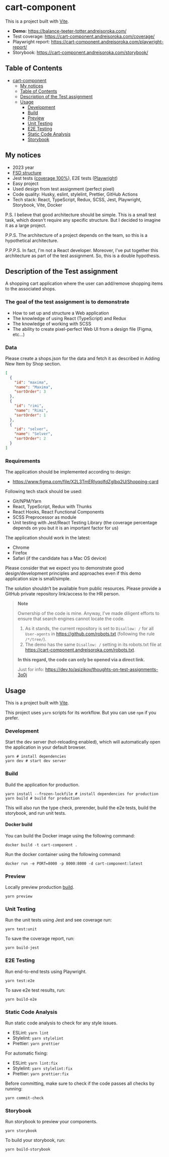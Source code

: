 # cart-component

This is a project built with [Vite](https://vitejs.dev/).

- **Demo:** https://balance-teeter-totter.andreisoroka.com/
- Test coverage: https://cart-component.andreisoroka.com/coverage/
- Playwright report: https://cart-component.andreisoroka.com/playwright-report/
- Storybook: https://cart-component.andreisoroka.com/storybook/

## Table of Contents

- [cart-component](#cart-component)
    - [My notices](#my-notices)
    - [Table of Contents](#table-of-contents)
    - [Description of the Test assignment](#description-of-the-test-assignment)
    - [Usage](#usage)
        - [Development](#development)
        - [Build](#build)
        - [Preview](#preview)
        - [Unit Testing](#unit-testing)
        - [E2E Testing](#e2e-testing)
        - [Static Code Analysis](#static-code-analysis)
        - [Storybook](#storybook)


## My notices
- 2023 year
- [FSD structure](https://feature-sliced.design/)
- Jest tests ([coverage 100%](https://cart-component.andreisoroka.com/coverage/)), E2E tests ([Playwright](https://cart-component.andreisoroka.com/playwright-report/))
- Easy project
- Used design from test assignment (perfect pixel)
- Code quality: Husky, eslint, stylelint, Prettier, GitHub Actions
- Tech stack: React, TypeScript, Redux, SCSS, Jest, Playwright, Storybook, Vite, Docker

P.S. I believe that good architecture should be simple. This is a small test task, which doesn't require any specific structure. But I decided to imagine it as a large project.

P.P.S. The architecture of a project depends on the team, so this is a hypothetical architecture.

P.P.P.S. In fact, I'm not a React developer. Moreover, I've put together this architecture as part of the test assignment. So, this is a double hypothesis.

## Description of the Test assignment

A shopping cart application where the user can add/remove shopping items to the associated shops.

### The goal of the test assignment is to demonstrate
- How to set up and structure a Web application
- The knowledge of using React (TypeScript) and Redux
- The knowledge of working with SCSS
- The ability to create pixel-perfect Web UI from a design file (Figma, etc...)

### Data
Please create a shops.json for the data and fetch it as described in Adding New Item by Shop section.

```json
[
  {
    "id": "maxima",
    "name": "Maxima",
    "sortOrder": 3
  },
  {
    "id": "rimi",
    "name": "Rimi",
    "sortOrder": 1
  },
  {
    "id": "selver",
    "name": "Selver",
    "sortOrder": 2
  }
]
```

### Requirements
The application should be implemented according to design:
- https://www.figma.com/file/X2L3TmERlyqoIfdZgIbq2U/Shopping-card

Following tech stack should be used:
- Git/NPM/Yarn
- React, TypeScript, Redux with Thunks
- React Hooks, React Functional Components
- SCSS Preprocessor as module
- Unit testing with Jest/React Testing Library (the coverage percentage depends on you but
it is an important factor for us)

The application should work in the latest:
- Chrome
- Firefox
- Safari (if the candidate has a Mac OS device)

Please consider that we expect you to demonstrate good design/development principles and approaches even if this demo application size is small/simple.

The solution shouldn’t be available from public resources. Please provide a GitHub private repository link/access to the HR person.
> **Note**
>
> Ownership of the code is mine. Anyway, I've made diligent efforts to ensure that search engines cannot locate the code.
> 1. As it stands, the current repository is set to `Disallow: /` for all `User-agents` in https://github.com/robots.txt (following the rule `/*/tree/`).
> 2. The demo has the same `Disallow: /` setting in its robots.txt file at https://cart-component.andreisoroka.com/robots.txt.
> 
> **In this regard, the code can only be opened via a direct link.**
> 
> Just for info: https://dev.to/asizikov/thoughts-on-test-assignments-3o0j

## Usage

This is a project built with [Vite](https://vitejs.dev/).

This project uses `yarn` scripts for its workflow. But you can use `npm` if you prefer.

### Development

Start the dev server (hot-reloading enabled), which will automatically open the application in your default browser.

```shell
yarn # install dependencies
yarn dev # start dev server
```

### Build

Build the application for production.

```shell
yarn install --frozen-lockfile # install dependencies for production
yarn build # build for production
```

This will also run the type check, prerender, build the e2e tests, build the storybook, and run unit tests.

#### Docker build

You can build the Docker image using the following command:

```shell
docker build -t cart-component .
```

Run the docker container using the following command:

```shell
docker run -e PORT=8000 -p 8000:8000 -d cart-component:latest
```

### Preview

Locally preview production [build](#build).

```shell
yarn preview
```

### Unit Testing

Run the unit tests using Jest and see coverage run:

```shell
yarn test:unit
```

To save the coverage report, run:

```shell
yarn build-jest
```

### E2E Testing

Run end-to-end tests using Playwright.

```shell
yarn test:e2e
```

To save e2e test results, run:

```shell
yarn build-e2e
```

### Static Code Analysis

Run static code analysis to check for any style issues.

- ESLint: `yarn lint`
- Stylelint: `yarn stylelint`
- Prettier: `yarn prettier`

For automatic fixing:

- ESLint: `yarn lint:fix`
- Stylelint: `yarn stylelint:fix`
- Prettier: `yarn prettier:fix`

Before committing, make sure to check if the code passes all checks by running:

```shell
yarn commit-check
```

### Storybook

Run storybook to preview your components.

```shell
yarn storybook
```

To build your storybook, run:

```shell
yarn build-storybook
```
